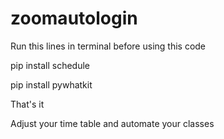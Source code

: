 # zoomautologin
Run this lines in terminal before using this code

pip install schedule

pip install pywhatkit

That's it

Adjust your time table and automate your classes

